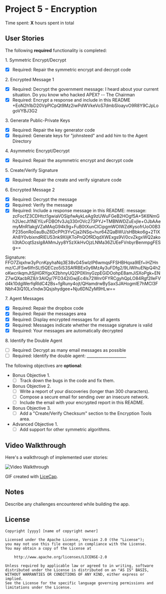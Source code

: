 # Project 5 - Encryption

Time spent: **X** hours spent in total

## User Stories

The following **required** functionality is completed:

1\. Symmetric Encrypt/Decrypt
  * [x]  Required: Repair the symmetric encrypt and decrypt code

2\. Encrypted Message 1
  * [x]  Required: Decrypt the government message:
  I heard about your current situation. Do you know who hacked APEX? -- The Chairman
  * [x]  Required: Encrypt a response and include in this README
  +EoN2h1bD20VpPlCpQt9Mz2iwPdWVkeVoS7dmbSloayvO9R8Y9CJpLogoVYBJ3G2

3\. Generate Public-Private Keys
  * [x]  Required: Repair the key generator code
  * [x]  Required: Generate keys for "johnsteed" and add him to the Agent Directory

4\. Asymmetric Encrypt/Decrypt
  * [x]  Required: Repair the asymmetric encrypt and decrypt code

5\. Create/Verify Signature
  * [x]  Required: Repair the create and verify signature code
  
6\. Encrypted Message 2
  * [x]  Required: Decrypt the message
  * [x]  Required: Verify the message
  * [x]  Required: Include a response message in this README:
  message: zcFocfZ3CDHtct1gwiaVOSipfwAykLeAg9zUWuFGeB2HOgf5A+5K6NmGh2UecJt1NEYiLvFDBOfv3Jq330rOVc273PYJ+TMBNWDZuEvjIe+OJbAAemyMnR1akgVZaMAqG94k9g+FuB0tXunClCipgmWOIWZdKysofrUoO0B3P235onRo0auBuZ6DcPPt3YvCja2iNSq+hur64ZQaBWU/sHBbko6g+2TIXAh8Y0vbixndRIEU53nk9XIijKToPnQOfRDqdXWExgs9V/0cvZkgxWQ2akoli3tAOcqtSzslg8AMmJyy8Y5zXikHvOjzLNMa36ZUEeFVnbyrBenmpgFESg==

  Signature: FFO7Ziqxhw3yPcnKpyhaNq3E38vG45wlzIP6wmqsFFSHBHqxa9IEf+iHZHnmz/CJFSw6IfnSLt5QECzo5iS3SAfRBEx0y6MzAy3uFDfg2/9LiWIhuENpQ4h2oKwcrikqmJtSjHGRYgxX2bhnyUQ2P0XInyGzpEGiDOohpE8amJiSXoPgk+ENZ7wQXacbRZ8/r3AIQy/7FD342iGwjEc4ls72Wnr0FYRCgyhQpLO84Rgf2lleFVd4k10dgWerfqRldC42Bs+fgRuny4ojt/QHamdrwBySaxSJAHogmIE7hMCI3FNbh43iQ10Lx1ndw3Qsjshydgee+Nju6DNZyM9HLw==

7\. Agent Messages
  * [x]  Required: Repair the dropbox code
  * [x]  Required: Repair the messages area
  * [x]  Required: Display encrypted messages for all agents
  * [x]  Required: Messages indicate whether the message signature is valid
  * [x]  Required: Your messages are automatically decrypted

8\. Identify the Double Agent
  * [ ]  Required: Decrypt as many email messages as possible
  * [ ]  Required: Identify the double agent: ____________________

The following objectives are **optional**:

* Bonus Objective 1\.
  * [ ]  Track down the bugs in the code and fix them.

* Bonus Objective 2\.
  * [ ]  Write a report of your discoveries (longer than 300 characters).
  * [ ]  Compose a secure email for sending over an insecure network.
  * [ ]  Include the email with your encrypted report in this README.

* Bonus Objective 3\.
  * [ ]  Add a "Create/Verify Checksum" section to the Encryption Tools area.

* Advanced Objective 1\.
  * [ ]  Add support for other symmetric algorithms.

## Video Walkthrough

Here's a walkthrough of implemented user stories:

<img src='http://i.imgur.com/link/to/your/gif/file.gif' title='Video Walkthrough' width='' alt='Video Walkthrough' />

GIF created with [LiceCap](http://www.cockos.com/licecap/).

## Notes

Describe any challenges encountered while building the app.

## License

    Copyright [yyyy] [name of copyright owner]

    Licensed under the Apache License, Version 2.0 (the "License");
    you may not use this file except in compliance with the License.
    You may obtain a copy of the License at

        http://www.apache.org/licenses/LICENSE-2.0

    Unless required by applicable law or agreed to in writing, software
    distributed under the License is distributed on an "AS IS" BASIS,
    WITHOUT WARRANTIES OR CONDITIONS OF ANY KIND, either express or implied.
    See the License for the specific language governing permissions and
    limitations under the License.
